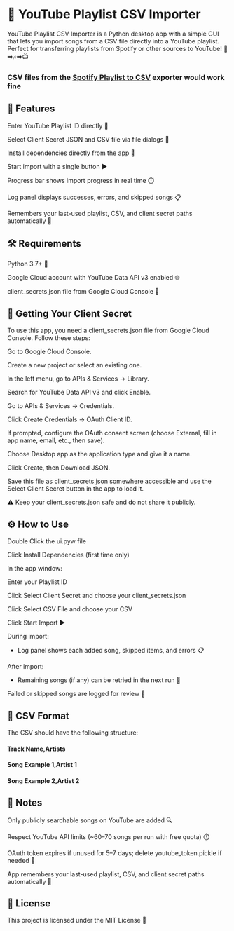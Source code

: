 # 🎵 YouTube Playlist CSV Importer

YouTube Playlist CSV Importer is a Python desktop app with a simple GUI that lets you import songs from a CSV file directly into a YouTube playlist. Perfect for transferring playlists from Spotify or other sources to YouTube! 📄➡️🎶➡️📺

### CSV files from the [Spotify Playlist to CSV](https://github.com/OmurEKiraz/SpotifyPlaylistToCSV) exporter would work fine

## 🚀 Features

Enter YouTube Playlist ID directly 🎯

Select Client Secret JSON and CSV file via file dialogs 📂

Install dependencies directly from the app 🐍

Start import with a single button ▶️

Progress bar shows import progress in real time ⏱️

Log panel displays successes, errors, and skipped songs 📋

Remembers your last-used playlist, CSV, and client secret paths automatically 💾

## 🛠 Requirements

Python 3.7+ 🐍

Google Cloud account with YouTube Data API v3 enabled 🌐

client_secrets.json file from Google Cloud Console 🔑


## 🔑 Getting Your Client Secret

To use this app, you need a client_secrets.json file from Google Cloud Console. Follow these steps:

Go to Google Cloud Console.

Create a new project or select an existing one.

In the left menu, go to APIs & Services → Library.

Search for YouTube Data API v3 and click Enable.

Go to APIs & Services → Credentials.

Click Create Credentials → OAuth Client ID.

If prompted, configure the OAuth consent screen (choose External, fill in app name, email, etc., then save).

Choose Desktop app as the application type and give it a name.

Click Create, then Download JSON.

Save this file as client_secrets.json somewhere accessible and use the Select Client Secret button in the app to load it.

⚠️ Keep your client_secrets.json safe and do not share it publicly.

## ⚙️ How to Use


Double Click the ui.pyw file

Click Install Dependencies (first time only)

In the app window:

Enter your Playlist ID

Click Select Client Secret and choose your client_secrets.json

Click Select CSV File and choose your CSV

Click Start Import ▶️

During import:

- Log panel shows each added song, skipped items, and errors 📋

After import:

- Remaining songs (if any) can be retried in the next run 🔄

Failed or skipped songs are logged for review 📄

## 📂 CSV Format

The CSV should have the following structure:

#### Track Name,Artists
#### Song Example 1,Artist 1
#### Song Example 2,Artist 2

## 📌 Notes

Only publicly searchable songs on YouTube are added 🔍

Respect YouTube API limits (~60–70 songs per run with free quota) ⏱️

OAuth token expires if unused for 5–7 days; delete youtube_token.pickle if needed 🔄

App remembers your last-used playlist, CSV, and client secret paths automatically 💾

## 📜 License

This project is licensed under the MIT License 📝
